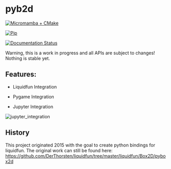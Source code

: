 # pyb2d


[![Micromamba + CMake](https://github.com/pyb2d/pyb2d/actions/workflows/main.yml/badge.svg)](https://github.com/pyb2d/pyb2d/actions/workflows/main.yml)

[![Pip](https://github.com/pyb2d/pyb2d/actions/workflows/pip.yml/badge.svg)](https://github.com/pyb2d/pyb2d/actions/workflows/pip.yml)

[![Documentation Status](https://readthedocs.org/projects/pyb2d/badge/?version=latest)](https://pyb2d.readthedocs.io/en/latest/?badge=latest)


Warning, this is a work in progress and all APIs are subject to changes!
Nothing is stable yet.

## Features:

* Liquidfun Integration

* Pygame Integration

* Jupyter Integration

![jupyter_integration](docs/img/jupyter_integration.gif)



## History

This project originated 2015 with the goal to create python bindings for liquidfun.
The original work can still be found here: https://github.com/DerThorsten/liquidfun/tree/master/liquidfun/Box2D/pybox2d

